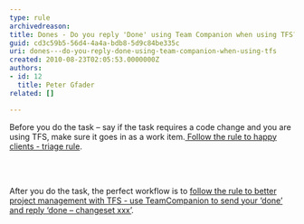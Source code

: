 ```yaml
---
type: rule
archivedreason: 
title: Dones - Do you reply 'Done' using Team Companion when using TFS?
guid: cd3c59b5-56d4-4a4a-bdb8-5d9c84be335c
uri: dones---do-you-reply-done-using-team-companion-when-using-tfs
created: 2010-08-23T02:05:53.0000000Z
authors:
- id: 12
  title: Peter Gfader
related: []

---
```




  <p>Before you do the task – say if the task requires a code change and you are using TFS, make sure it goes in as a work item.<a href="/triaging-do-you-correctly-triage-additional-item-requests"> Follow the rule to happy clients - triage rule</a>. </p>

<br><excerpt class='endintro'></excerpt><br>

<p>After you do the task, the perfect workflow is to <a href="http&#58;//www.ssw.com.au/ssw/Standards/Rules/RulesToBetterProjectManagementWithTFS.aspx#Send-Done-Email">follow the rule to better project management with TFS - use TeamCompanion to send your ‘done’ and reply ‘done – changeset xxx’</a>.​</p>



